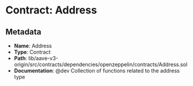 # Contract: Address

## Metadata

- **Name**: Address
- **Type**: Contract
- **Path**: lib/aave-v3-origin/src/contracts/dependencies/openzeppelin/contracts/Address.sol
- **Documentation**:  @dev Collection of functions related to the address type
